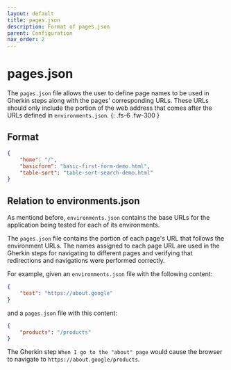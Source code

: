 ```yaml
---
layout: default
title: pages.json
description: Format of pages.json
parent: Configuration
nav_order: 2
---
```


# pages.json

The `pages.json` file allows the user to define page names to be used in Gherkin steps along with the pages' corresponding URLs. These URLs should only include the portion of the web address that comes after the URLs defined in `environments.json`.
{: .fs-6 .fw-300 }

## Format

```json
{
    "home": "/",
    "basicform": "basic-first-form-demo.html",
    "table-sort": "table-sort-search-demo.html"
}
```

## Relation to environments.json

As mentiond before, `environments.json` contains the base URLs for the application being tested for each of its environments.

The `pages.json` file contains the portion of each page's URL that follows the environment URLs. The names assigned to each page URL are used in the Gherkin steps for navigating to different pages and verifying that redirections and navigations were performed correctly.

For example, given an `environments.json` file with the following content:

```json
{
    "test": "https://about.google"
}
```

and a `pages.json` file with this content:

```json
{
    "products": "/products"
}
```

The Gherkin step `When I go to the "about" page` would cause the browser to navigate to `https://about.google/products`.